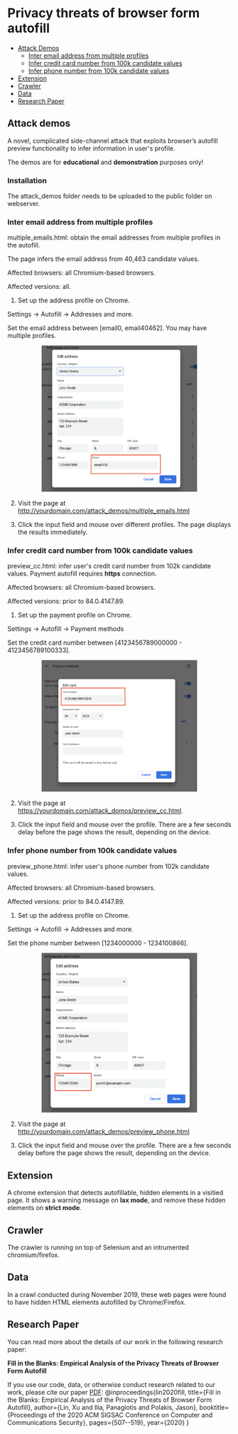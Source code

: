 
# Privacy threats of browser form autofill

- [Attack Demos](#Attack-demos)
    - [Inter email address from multiple profiles](#Inter-email-address-from-multiple-profiles)
    - [Infer credit card number from 100k candidate values](#Infer-credit-card-number-from-100k-candidate-values)
    - [Infer phone number from 100k candidate values](#Infer-phone-number-from-100k-candidate-values)
- [Extension](#Extension)
- [Crawler](#crawler)
- [Data](#data)
- [Research Paper](#Research-Paper)

## Attack demos
A novel, complicated side-channel attack that exploits browser’s autofill preview functionality to infer information in user's profile.

The demos are for **educational** and **demonstration** purposes only!

### Installation
The attack_demos folder needs to be uploaded to the public folder on webserver.

### Inter email address from multiple profiles

multiple_emails.html: obtain the email addresses from multiple profiles in the autofill.

The page infers the email address from 40,463 candidate values.

Affected browsers: all Chromium-based browsers.

Affected versions: all.

1. Set up the address profile on Chrome.

Settings -> Autofill -> Addresses and more.

Set the email address between [email0, email40462]. You may have multiple profiles.

<p align="center">
<img src="./attack_demos/screenshots/email.png" width="350"/>
</p>

2. Visit the page at  http://yourdomain.com/attack_demos/multiple_emails.html

3. Click the input field and mouse over different profiles. The page displays the results immediately.

### Infer credit card number from 100k candidate values
preview_cc.html: infer user's credit card number from 102k candidate values. Payment autofill requires **https** connection.

Affected browsers: all Chromium-based browsers.

Affected versions: prior to 84.0.4147.89.

1. Set up the payment profile on Chrome.

Settings -> Autofill -> Payment methods

Set the credit card number between [4123456789000000 - 4123456789100333].
<p align="center">
<img src="./attack_demos/screenshots/cc_number.png" width="350"/>
</p>

2. Visit the page at https://yourdomain.com/attack_domos/preview_cc.html.

3. Click the input field and mouse over the profile. There are a few seconds delay before the page shows the result, depending on the device.

### Infer phone number from 100k candidate values
preview_phone.html: infer user's phone number from 102k candidate values.

Affected browsers: all Chromium-based browsers.

Affected versions: prior to 84.0.4147.89.

1. Set up the address profile on Chrome.

Settings -> Autofill -> Addresses and more.

Set the phone number between [1234000000 - 1234100866].

<p align="center">
<img src="./attack_demos/screenshots/phone.png" width="350"/>
</p>

2. Visit the page at  http://yourdomain.com/attack_demos/preview_phone.html

3. Click the input field and mouse over the profile. There are a few seconds delay before the page shows the result, depending on the device.

## Extension
A chrome extension that detects autofillable, hidden elements in a visitied page. It shows a warning message on **lax mode**, and remove these hidden elements on **strict mode**.

## Crawler
The crawler is running on top of Selenium and an intrumented chromium/firefox.

## Data
In a crawl conducted during November 2019, these web pages were found to have hidden HTML elements autofilled by Chrome/Firefox.

## Research Paper
You can read more about the details of our work in the following research paper:

**Fill in the Blanks: Empirical Analysis of the Privacy Threats of Browser Form Autofill**

If you use our code, data, or otherwise conduct research related to our work, please cite our paper [PDF](https://dl.acm.org/doi/pdf/10.1145/3372297.3417271):
@inproceedings{lin2020fill,
  title={Fill in the Blanks: Empirical Analysis of the Privacy Threats of Browser Form Autofill},
  author={Lin, Xu and Ilia, Panagiotis and Polakis, Jason},
  booktitle={Proceedings of the 2020 ACM SIGSAC Conference on Computer and Communications Security},
  pages={507--519},
  year={2020}
}
